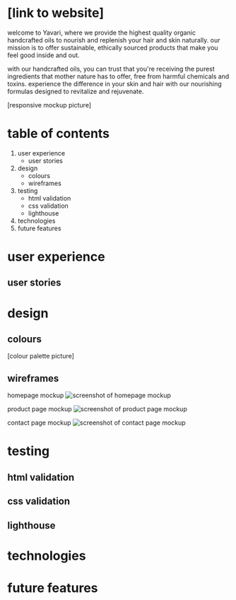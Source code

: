 # [link to website]

welcome to Yavari, where we provide the highest quality organic handcrafted oils to nourish and replenish your hair and skin naturally. our mission is to offer sustainable, ethically sourced products that make you feel good inside and out. 

with our handcrafted oils, you can trust that you're receiving the purest ingredients that mother nature has to offer, free from harmful chemicals and toxins. experience the difference in your skin and hair with our nourishing formulas designed to revitalize and rejuvenate.

[responsive mockup picture]

# table of contents

1. user experience
   - user stories
2. design
   - colours
   - wireframes
3. testing
   - html validation
   - css validation
   - lighthouse
4. technologies
5. future features

# user experience
## user stories

# design
## colours
[colour palette picture]

## wireframes
homepage mockup
![screenshot of homepage mockup](https://share.balsamiq.com/c/rYU2L8x4rinogHKddZDbD3.png)

product page mockup
![screenshot of product page mockup](https://share.balsamiq.com/c/xyQxzN73zdAbYgvv4QXK9P.png)

contact page mockup
![screenshot of contact page mockup](https://share.balsamiq.com/c/2GWew3yDnByuk6JdNigTmT.png)

# testing
## html validation

## css validation

## lighthouse

# technologies

# future features






